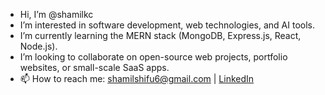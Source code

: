 -  Hi, I’m @shamilkc  
-  I’m interested in software development, web technologies, and AI tools.  
-  I’m currently learning the MERN stack (MongoDB, Express.js, React, Node.js).  
-  I’m looking to collaborate on open-source web projects, portfolio websites, or small-scale SaaS apps.  
- 📫 How to reach me: shamilshifu6@gmail.com | [LinkedIn](https://www.linkedin.com/in/shamil-k-c-b550152b5)  


<!---
shamil kc/shamil kc is a ✨ special ✨ repository because its `README.md` (this file) appears on your GitHub profile.
You can click the Preview link to take a look at your changes.
--->

